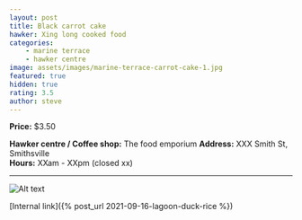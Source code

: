 ```yaml
---
layout: post
title: Black carrot cake
hawker: Xing long cooked food
categories: 
    - marine terrace
    - hawker centre
image: assets/images/marine-terrace-carrot-cake-1.jpg
featured: true
hidden: true
rating: 3.5
author: steve
---
```



**Price:** $3.50

**Hawker centre / Coffee shop:** The food emporium
**Address:** XXX Smith St, Smithsville  
**Hours:** XXam - XXpm (closed xx)  

***  

![Alt text](/assets/images/image.jpg "description text")

[Internal link]({% post_url 2021-09-16-lagoon-duck-rice %})